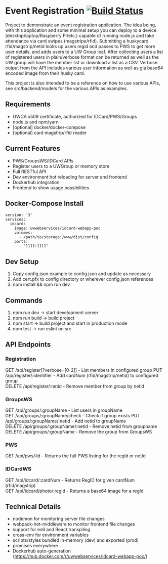 # Event Registration [![Build Status](https://travis-ci.org/uwwebservices/idcard-webapp-poc.svg?branch=master)](https://travis-ci.org/uwwebservices/idcard-webapp-poc)

Project to demonstrate an event registration application.  The idea being, with this application and some minimal setup you can deploy to a device (desktop/laptop/Raspberry Pi/etc.) capable of running node.js and take attendance via card swipes (magstripe/rfid). Submitting a huskycard rfid/magstrip/netid looks up users regid and passes to PWS to get more user details, and adds users to a UW Group leaf.  After collecting users a list of registered users in plain/verbose format can be returned as well as the UW group will have the member list or download a list as a CSV.  Verbose output from the API includes various user information as well as gia base64 encoded image from their husky card.

This project is also intended to be a reference on how to use various APIs, see src/backend/models for the various APIs as examples.

## Requirements
- UWCA x509 certificate, authorized for IDCard/PWS/Groups
- node.js and npm/yarn
- [optional] docker/docker-compose
- [optional] card magstrip/rfid reader

## Current Features
- PWS/GroupsWS/IDCard APIs
- Register users to a UWGroup or memory store
- Full RESTful API
- Dev environment hot reloading for server and frontend
- Dockerhub integration
- Frontend to show usage possibilities

## Docker-Compose Install
```
version: '3'
services:
  idcard:
    image: uwwebservices/idcard-webapp-poc
    volumes:
      - /path/to/storage:/www/dist/config
    ports:
      - "1111:1111"
```

## Dev Setup
1. Copy config.json.example to config.json and update as necessary
2. Add cert.pfx to config directory or wherever config.json references
3. npm install && npm run dev

## Commands

1. npm run dev -> start development server
2. npm run build -> build project
3. npm start -> build project and start in production mode
4. npm test -> run eslint on src

## API Endpoints

### Registration
GET /api/register[?verbose=[0-2]] - List members in configured group
PUT /api/register/:identifier - Add cardNum (rfid/magstrip/netid) to configured group  
DELETE /api/register/:netid - Remove member from group by netid

### GroupsWS
GET /api/groups/:groupName - List users in groupName  
GET /api/groups/:groupName/check - Check if group exists
PUT /api/groups/:groupName/:netid - Add netid to groupName  
DELETE /api/groups/:groupName/:netid - Remove netid from groupname  
DELETE /api/groups/:groupName - Remove the group from GroupsWS  

### PWS
GET /api/pws/:Id - Returns the full PWS listing for the regId or netId

### IDCardWS
GET /api/idcard/:cardNum - Returns RegID for given cardNum (rfid/magstrip)  
GET /api/idcard/photo/:regId - Returns a base64 image for a regId

## Technical Details
- nodemon for monitoring server file changes
- webpack-hot-middleware to monitor frontend file changes
- support for es6 and React transpiling
- cross-env for environment variables
- scripts/styles bundled in-memory (dev) and exported (prod)
- promises everywhere
- Dockerhub auto-generation (https://hub.docker.com/r/uwwebservices/idcard-webapp-poc/)
